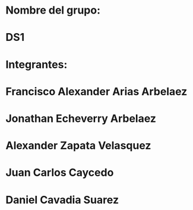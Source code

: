 # Nombre del grupo:
# DS1
# Integrantes:
# Francisco Alexander Arias Arbelaez
# Jonathan Echeverry Arbelaez
# Alexander Zapata Velasquez
# Juan Carlos Caycedo
# Daniel Cavadia Suarez
